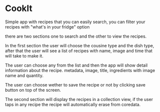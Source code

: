 # CookIt
Simple app with recipes that you can easily search, you can filter your recipes with "what's in your fridge" option


there are two sections one to search and the other to view the recipes.

In the first section the user will choose the cousine type and the dish type,
after that the user will see a list of recipes with name, image and time that will take to make it.

The user can choose any from the list and then the app will show detail information about the recipe. metadata, image, title, ingredients with image name and quantity.

The user can choose wether to save the recipe or not by clicking save button on top of the screen.

The second section will display the recipes in a collection view, if the user taps in any recipe the recipe will automatically erase from coredata.
